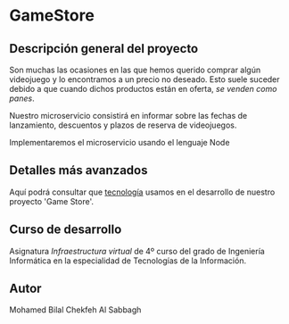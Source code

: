 # GameStore

## Descripción general del proyecto

Son muchas las ocasiones en las que hemos querido comprar algún videojuego y lo encontramos a un precio no deseado. Esto suele suceder debido a que cuando dichos productos están en oferta, *se venden como panes*.

Nuestro microservicio consistirá en informar sobre las fechas de lanzamiento, descuentos y plazos de reserva de videojuegos.

Implementaremos el microservicio usando el lenguaje Node


## Detalles más avanzados

Aquí podrá consultar que [tecnología](https://github.com/BilalKxK99/GameStore) usamos en el desarrollo de nuestro proyecto 'Game Store'.


## Curso de desarrollo

Asignatura *Infraestructura virtual* de 4º curso del grado de Ingeniería Informática en la especialidad de Tecnologías de la Información.


## Autor

Mohamed Bilal Chekfeh Al Sabbagh
